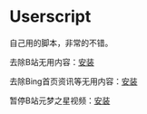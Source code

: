 # Userscript

自己用的脚本，非常的不错。

去除B站无用内容：[安装](https://raw.githubusercontent.com/Vanadiry/Userscript/main/Fxxk.Bilibili.ADs.user.js)

去除Bing首页资讯等无用内容：[安装](https://raw.githubusercontent.com/Vanadiry/Userscript/main/bingcn.user.js)

暂停B站元梦之星视频：[安装](https://raw.githubusercontent.com/Vanadiry/Userscript/main/Fxxk.YMZX.inBili.user.js)
